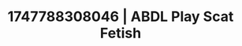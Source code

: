 ---
categories:
- Softcore narrative
- Artistic control
- Stepsister roleplay
- Deep touch
- Ethical porn
image: /assets/images/1747788308046.jpg
layout: post
seo:
  description: Featured content with premium Scat Fetish, ABDL Play. HD images available.
  keywords: Scat Fetish, ABDL Play
  og_image: /assets/images/1747788308046.jpg
  schema_type: VisualArtwork
tags:
- ABDL Play
- '#1747788308046'
- Scat Fetish
title: 1747788308046 | ABDL Play Scat Fetish
---